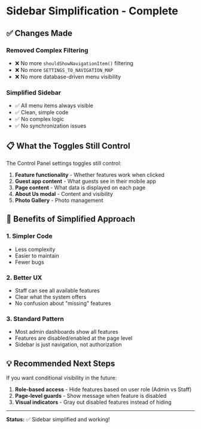 # Sidebar Simplification - Complete

## ✅ Changes Made

### **Removed Complex Filtering**

- ❌ No more `shouldShowNavigationItem()` filtering
- ❌ No more `SETTINGS_TO_NAVIGATION_MAP`
- ❌ No more database-driven menu visibility

### **Simplified Sidebar**

- ✅ All menu items always visible
- ✅ Clean, simple code
- ✅ No complex logic
- ✅ No synchronization issues

## 📋 What the Toggles Still Control

The Control Panel settings toggles still control:

1. **Feature functionality** - Whether features work when clicked
2. **Guest app content** - What guests see in their mobile app
3. **Page content** - What data is displayed on each page
4. **About Us modal** - Content and visibility
5. **Photo Gallery** - Photo management

## 🎯 Benefits of Simplified Approach

### **1. Simpler Code**

- Less complexity
- Easier to maintain
- Fewer bugs

### **2. Better UX**

- Staff can see all available features
- Clear what the system offers
- No confusion about "missing" features

### **3. Standard Pattern**

- Most admin dashboards show all features
- Features are disabled/enabled at the page level
- Sidebar is just navigation, not authorization

## 💡 Recommended Next Steps

If you want conditional visibility in the future:

1. **Role-based access** - Hide features based on user role (Admin vs Staff)
2. **Page-level guards** - Show message when feature is disabled
3. **Visual indicators** - Gray out disabled features instead of hiding

---

**Status:** ✅ Sidebar simplified and working!
